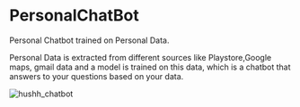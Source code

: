 # PersonalChatBot
Personal Chatbot trained on Personal Data.

Personal Data is extracted from different sources like Playstore,Google maps, gmail data and a model is trained on this data, which is a chatbot that answers to your questions based on your data.

![hushh_chatbot](https://github.com/rahulrakeshrr/PersonalChatBot/assets/83067337/5ed79cd7-6505-44c6-807d-167819d158f5)
